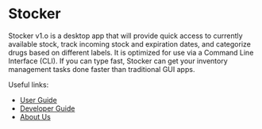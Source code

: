 # Stocker

Stocker v1.o is a desktop app  that will provide quick access to currently available stock,
track incoming stock and expiration dates, and categorize drugs based on different labels.
It is optimized for use via a Command Line Interface (CLI). If you can type fast, Stocker
can get your inventory management tasks done faster than traditional GUI apps.

Useful links:
* [User Guide](UserGuide.md)
* [Developer Guide](DeveloperGuide.md)
* [About Us](AboutUs.md)
